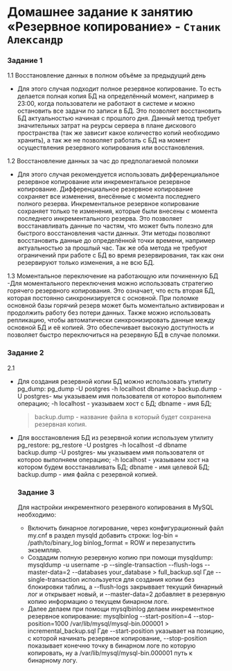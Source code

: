 # Домашнее задание к занятию «Резервное копирование» - `Станик Александр`

### Задание 1
1.1 Восстановление данных в полном объёме за предыдущий день
- Для этого случая подходит полное резервное копирование. То есть делается полная копия БД на определённый момент, например в 23:00, когда пользователи не работают в системе и можно остановить все задачи по записи в БД. Это позволяет восстановить БД актуальностью начиная с прошлого дня. Данный метод требует значительных затрат на реурсы сервера в плане дискового пространства (так же зависит какое количество копий необходимо хранить), а так же не позволяет работать с БД на момент осуществления резервного копирования или восстановления.

1.2 Восстановление данных за час до предполагаемой поломки
- Для этого случая рекомендуется использовать дифференциальное резервное копирование или инкрементальное резервное копирование.
Дифференциальное резервное копирование сохраняет все изменения, внесённые с момента последнего полного резерва. 
Инкрементальное резервное копирование сохраняет только те изменения, которые были внесены с момента последнего инкрементального резерва. Это позволяет восстанавливать данные по частям, что может быть полезно для быстрого восстановления части данных.
Эти методы позволяют восстановить данные до определённой точки времени, например актуальностью за прошлый час. Так же оба метода не требуют ограничений при работе с БД во время резервирования, так как они резервируют только изменения, а не всю БД.

1.3 Моментальное переключение на работающую или починенную БД
-Для моментального переключения можно использовать стратегию горячего резервного копирования. Это означает, что есть вторая БД, которая постоянно синхронизируется с основной. При поломке основной базы горячий резерв может быть моментально активирован и продолжить работу без потери данных. Также можно использовать репликацию, чтобы автоматически синхронизировать данные между основной БД и её копией. Это обеспечивает высокую доступность и позволяет быстро переключиться на резервную БД в случае поломки.

### Задание 2
2.1
- Для создания резервной копии БД можно использовать утилиту pg_dump:
  pg_dump -U postgres -h localhost dbname > backup.dump
  -U postgres- мы указываем имя пользователя от котороо выполняем операцию;
  -h localhost - указываем хост с БД;
  dbname - имя БД;
  > backup.dump - название файла в который будет сохранена резервная копия.
- Для восстановления БД из резервной копии используем утилиту pg_restore:
  pg_restore -U postgres -h localhost -d dbname backup.dump
  -U postgres- мы указываем имя пользователя от котороо выполняем операцию;
  -h localhost - указываем хост на котором будем восстанавливать БД;
  dbname - имя целевой БД;
  backup.dump - имя файла с резервной копией.

  ### Задание 3
  Для настройки инкрементного резервного копирования в MySQL необходимо:
  - Включить бинарное логирование, через конфигурационный файл my.cnf в раздел mysqld добавить строки:
      log-bin = /path/to/binary_log
      binlog_format = ROW
    и перезапустить экземпляр.
  - Создадим полную резервную копию при помощи mysqldump:
       mysqldump -u username -p --single-transaction --flush-logs --master-data=2 --databases your_database > full_backup.sql
      Где --single-transaction используется для создания копии без блокировки таблиц, а --flush-logs закрыввает текущий бинарный лог и открывает новый, и --master-data=2 добавляет в резервную копию информацию о текущем бинарном логе.
  - Далее делаем при помощи mysqlbinlog делаем инкрементное резервное копирование: 
       mysqlbinlog --start-position=4 --stop-position=1000 /var/lib/mysql/mysql-bin.000001 > incremental_backup.sql
      Где --start-position указывает на позицию, с которой начинать резервное копирование, --stop-position показывает конечню точку в бинарном логе по которую копировать, ну а /var/lib/mysql/mysql-bin.000001 путь к бинарному логу.

